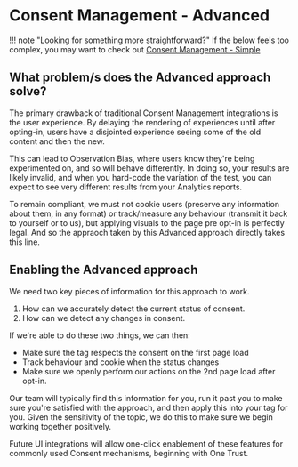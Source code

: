 # Consent Management - Advanced

!!! note "Looking for something more straightforward?"
    If the below feels too complex, you may want to check out [Consent Management - Simple](../consent-management-simple)

## What problem/s does the Advanced approach solve?

The primary drawback of traditional Consent Management integrations is the user experience. By delaying the rendering of experiences until after opting-in, users have a disjointed experience seeing some of the old content and then the new.

This can lead to Observation Bias, where users know they're being experimented on, and so will behave differently. In doing so, your results are likely invalid, and when you hard-code the variation of the test, you can expect to see very different results from your Analytics reports.

To remain compliant, we must not cookie users (preserve any information about them, in any format) or track/measure any behaviour (transmit it back to yourself or to us), but applying visuals to the page pre opt-in is perfectly legal. And so the appraoch taken by this Advanced approach directly takes this line.

## Enabling the Advanced approach

We need two key pieces of information for this approach to work. 

1. How can we accurately detect the current status of consent. 
2. How can we detect any changes in consent.

If we're able to do these two things, we can then:

- Make sure the tag respects the consent on the first page load
- Track behaviour and cookie when the status changes
- Make sure we openly perform our actions on the 2nd page load after opt-in. 

Our team will typically find this information for you, run it past you to make sure you're satisfied with the approach, and then apply this into your tag for you. Given the sensitivity of the topic, we do this to make sure we begin working together positively.

Future UI integrations will allow one-click enablement of these features for commonly used Consent mechanisms, beginning with One Trust.
